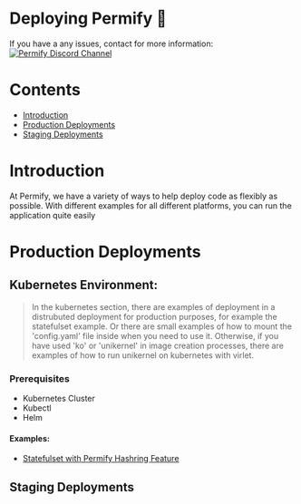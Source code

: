 # Deploying Permify 🚀

If you have a any issues, contact for more information:
<a href="https://discord.gg/MJbUjwskdH" target="_blank"><img src="https://img.shields.io/discord/950799928047833088?style=for-the-badge&logo=discord&label=DISCORD" alt="Permify Discord Channel" /></a>

# Contents

* [Introduction](#introduction)
* [Production Deployments](#production-deployments)
* [Staging Deployments](#staging-deployments)

# Introduction

At Permify, we have a variety of ways to help deploy code as flexibly as possible. With different examples for all different platforms, you can run the application quite easily

# Production Deployments


## Kubernetes Environment:
> In the kubernetes section, there are examples of deployment in a distrubuted deployment for production purposes, for example the statefulset example. Or there are small examples of how to mount the 'config.yaml' file inside when you need to use it. Otherwise, if you have used 'ko' or 'unikernel' in image creation processes, there are examples of how to run unikernel on kubernetes with virlet.

### Prerequisites
* Kubernetes Cluster
* Kubectl
* Helm

#### Examples:
* [Statefulset with Permify Hashring Feature](https://github.com/Permify/deployment-patterns/tree/main/distributed-statefull-set)









## Staging Deployments

